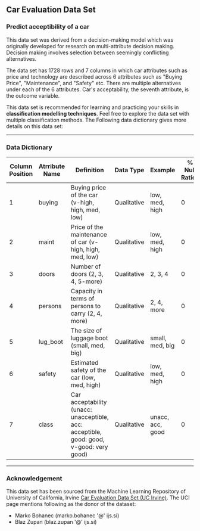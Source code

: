 ## Car Evaluation Data Set 

### Predict acceptibility of a car


This data set was derived from a decision-making model which was originally developed for research on multi-attribute decision making. 
Decision making involves selection between seemingly conflicting alternatives. 

The data set has 1728 rows and 7 columns in which car attributes such as price and technology are described across 6 attributes such as "Buying Price", "Maintenance", and "Safety" etc. There are multiple alternatives under each of the 6 attributes. Car's acceptability,
the seventh attribute, is the outcome variable.         

This data set is recommended for learning and practicing your skills in **classification modelling techniques**. Feel free to explore the data set with multiple 
classification methods. The Following data dictionary gives more details on this data set:

---

### Data Dictionary 

| Column   Position 	| Atrribute Name 	| Definition                                                                                	| Data Type   	| Example          	| % Null Ratios 	|
|-------------------	|----------------	|-------------------------------------------------------------------------------------------	|-------------	|------------------	|---------------	|
| 1                 	| buying         	| Buying price of the car (v-high, high, med, low)                                          	| Qualitative 	| low, med, high   	| 0             	|
| 2                 	| maint          	| Price of the maintenance of car (v-high, high, med, low)                                  	| Qualitative 	| low, med, high   	| 0             	|
| 3                 	| doors          	| Number of doors (2, 3, 4, 5-more)                                                         	| Qualitative 	| 2, 3, 4          	| 0             	|
| 4                 	| persons        	| Capacity in terms of persons to carry (2, 4, more)                                        	| Qualitative 	| 2, 4, more       	| 0             	|
| 5                 	| lug_boot       	| The size of luggage boot (small, med, big)                                                	| Qualitative 	| small, med, big  	| 0             	|
| 6                 	| safety         	| Estimated safety of the car (low, med, high)                                              	| Qualitative 	| low, med, high   	| 0             	|
| 7                 	| class          	| Car acceptability (unacc: unacceptible, acc: acceptible, good: good,   v-good: very good) 	| Qualitative 	| unacc, acc, good 	| 0             	|

---

### Acknowledgement

This data set has been sourced from the Machine Learning Repository of University of California, Irvine [Car Evaluation Data Set (UC Irvine)](https://archive.ics.uci.edu/ml/datasets/Car+Evaluation). The UCI page mentions following as the donor of the dataset:       

+ Marko Bohanec (marko.bohanec '@' ijs.si) 
+ Blaz Zupan (blaz.zupan '@' ijs.si)    


